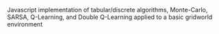 Javascript implementation of tabular/discrete algorithms, Monte-Carlo, SARSA, Q-Learning, and Double Q-Learning applied to a basic gridworld environment
